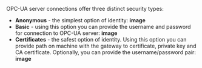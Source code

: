 OPC-UA server connections offer three distinct security types:

- **Anonymous** - the simplest option of identity:
  **image**
- **Basic** - using this option you can provide the username and password for connection to OPC-UA server:
  **image**
- **Certificates** - the safest option of identity. Using this option you can provide path on machine with the gateway to certificate, private key and CA certificate. Optionally, you can provide the username/password pair:
  **image**
